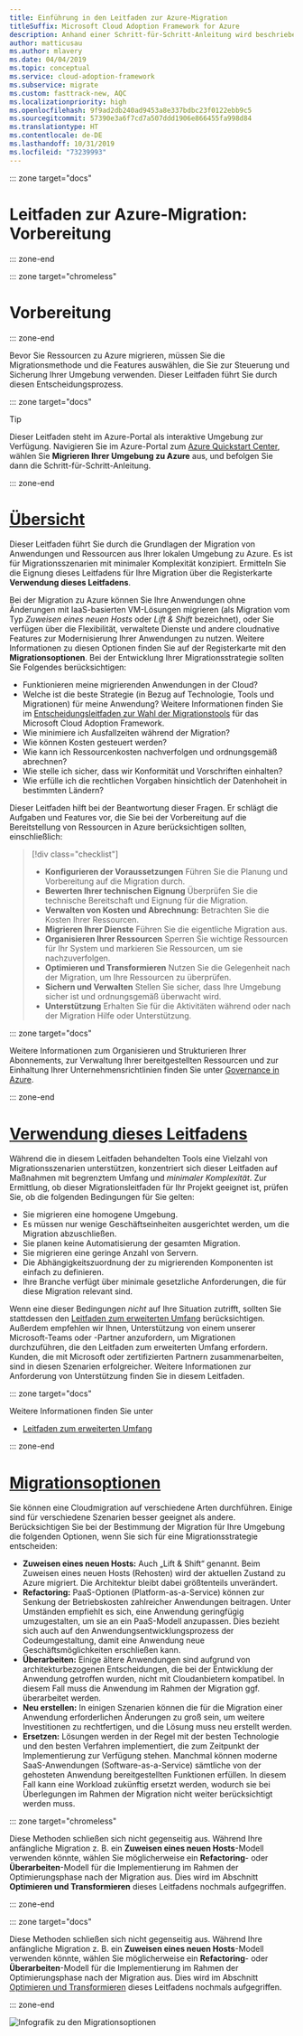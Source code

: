 ```yaml
---
title: Einführung in den Leitfaden zur Azure-Migration
titleSuffix: Microsoft Cloud Adoption Framework for Azure
description: Anhand einer Schritt-für-Schritt-Anleitung wird beschrieben, wie Sie die Dienste Ihres Unternehmens effizient zu Azure migrieren.
author: matticusau
ms.author: mlavery
ms.date: 04/04/2019
ms.topic: conceptual
ms.service: cloud-adoption-framework
ms.subservice: migrate
ms.custom: fasttrack-new, AQC
ms.localizationpriority: high
ms.openlocfilehash: 9f9ad2db240ad9453a8e337bdbc23f0122ebb9c5
ms.sourcegitcommit: 57390e3a6f7cd7a507ddd1906e866455fa998d84
ms.translationtype: HT
ms.contentlocale: de-DE
ms.lasthandoff: 10/31/2019
ms.locfileid: "73239993"
---
```

::: zone target="docs"

# <a name="azure-migration-guide-before-you-start"></a>Leitfaden zur Azure-Migration: Vorbereitung

::: zone-end

::: zone target="chromeless"

# <a name="before-you-start"></a>Vorbereitung

::: zone-end

Bevor Sie Ressourcen zu Azure migrieren, müssen Sie die Migrationsmethode und die Features auswählen, die Sie zur Steuerung und Sicherung Ihrer Umgebung verwenden. Dieser Leitfaden führt Sie durch diesen Entscheidungsprozess.

::: zone target="docs"

> [!TIP]
> Dieser Leitfaden steht im Azure-Portal als interaktive Umgebung zur Verfügung. Navigieren Sie im Azure-Portal zum [Azure Quickstart Center](https://portal.azure.com/?feature.quickstart=true#blade/Microsoft_Azure_Resources/QuickstartCenterBlade), wählen Sie **Migrieren Ihrer Umgebung zu Azure** aus, und befolgen Sie dann die Schritt-für-Schritt-Anleitung.

::: zone-end

# <a name="overviewtaboverview"></a>[Übersicht](#tab/Overview)

Dieser Leitfaden führt Sie durch die Grundlagen der Migration von Anwendungen und Ressourcen aus Ihrer lokalen Umgebung zu Azure. Es ist für Migrationsszenarien mit minimaler Komplexität konzipiert. Ermitteln Sie die Eignung dieses Leitfadens für Ihre Migration über die Registerkarte **Verwendung dieses Leitfadens**.

Bei der Migration zu Azure können Sie Ihre Anwendungen ohne Änderungen mit IaaS-basierten VM-Lösungen migrieren (als Migration vom Typ _Zuweisen eines neuen Hosts_ oder _Lift & Shift_ bezeichnet), oder Sie verfügen über die Flexibilität, verwaltete Dienste und andere cloudnative Features zur Modernisierung Ihrer Anwendungen zu nutzen. Weitere Informationen zu diesen Optionen finden Sie auf der Registerkarte mit den **Migrationsoptionen**. Bei der Entwicklung Ihrer Migrationsstrategie sollten Sie Folgendes berücksichtigen:

- Funktionieren meine migrierenden Anwendungen in der Cloud?
- Welche ist die beste Strategie (in Bezug auf Technologie, Tools und Migrationen) für meine Anwendung? Weitere Informationen finden Sie im [Entscheidungsleitfaden zur Wahl der Migrationstools](../../decision-guides/migrate-decision-guide/index.md) für das Microsoft Cloud Adoption Framework.
- Wie minimiere ich Ausfallzeiten während der Migration?
- Wie können Kosten gesteuert werden?
- Wie kann ich Ressourcenkosten nachverfolgen und ordnungsgemäß abrechnen?
- Wie stelle ich sicher, dass wir Konformität und Vorschriften einhalten?
- Wie erfülle ich die rechtlichen Vorgaben hinsichtlich der Datenhoheit in bestimmten Ländern?

Dieser Leitfaden hilft bei der Beantwortung dieser Fragen. Er schlägt die Aufgaben und Features vor, die Sie bei der Vorbereitung auf die Bereitstellung von Ressourcen in Azure berücksichtigen sollten, einschließlich:

> [!div class="checklist"]
>
> - **Konfigurieren der Voraussetzungen** Führen Sie die Planung und Vorbereitung auf die Migration durch.
> - **Bewerten Ihrer technischen Eignung** Überprüfen Sie die technische Bereitschaft und Eignung für die Migration.
> - **Verwalten von Kosten und Abrechnung:** Betrachten Sie die Kosten Ihrer Ressourcen.
> - **Migrieren Ihrer Dienste** Führen Sie die eigentliche Migration aus.
> - **Organisieren Ihrer Ressourcen** Sperren Sie wichtige Ressourcen für Ihr System und markieren Sie Ressourcen, um sie nachzuverfolgen.
> - **Optimieren und Transformieren** Nutzen Sie die Gelegenheit nach der Migration, um Ihre Ressourcen zu überprüfen.
> - **Sichern und Verwalten** Stellen Sie sicher, dass Ihre Umgebung sicher ist und ordnungsgemäß überwacht wird.
> - **Unterstützung** Erhalten Sie für die Aktivitäten während oder nach der Migration Hilfe oder Unterstützung.

::: zone target="docs"

Weitere Informationen zum Organisieren und Strukturieren Ihrer Abonnements, zur Verwaltung Ihrer bereitgestellten Ressourcen und zur Einhaltung Ihrer Unternehmensrichtlinien finden Sie unter [Governance in Azure](https://docs.microsoft.com/azure/security/governance-in-azure).

::: zone-end

# <a name="when-to-use-this-guidetabwhentousethisguide"></a>[Verwendung dieses Leitfadens](#tab/WhenToUseThisGuide)

Während die in diesem Leitfaden behandelten Tools eine Vielzahl von Migrationsszenarien unterstützen, konzentriert sich dieser Leitfaden auf Maßnahmen mit begrenztem Umfang und _minimaler Komplexität_. Zur Ermittlung, ob dieser Migrationsleitfaden für Ihr Projekt geeignet ist, prüfen Sie, ob die folgenden Bedingungen für Sie gelten:

- Sie migrieren eine homogene Umgebung.
- Es müssen nur wenige Geschäftseinheiten ausgerichtet werden, um die Migration abzuschließen.
- Sie planen keine Automatisierung der gesamten Migration.
- Sie migrieren eine geringe Anzahl von Servern.
- Die Abhängigkeitszuordnung der zu migrierenden Komponenten ist einfach zu definieren.
- Ihre Branche verfügt über minimale gesetzliche Anforderungen, die für diese Migration relevant sind.

Wenn eine dieser Bedingungen _nicht_ auf Ihre Situation zutrifft, sollten Sie stattdessen den [Leitfaden zum erweiterten Umfang](../expanded-scope/index.md) berücksichtigen. Außerdem empfehlen wir Ihnen, Unterstützung von einem unserer Microsoft-Teams oder -Partner anzufordern, um Migrationen durchzuführen, die den Leitfaden zum erweiterten Umfang erfordern. Kunden, die mit Microsoft oder zertifizierten Partnern zusammenarbeiten, sind in diesen Szenarien erfolgreicher. Weitere Informationen zur Anforderung von Unterstützung finden Sie in diesem Leitfaden.

<!-- markdownlint-enable MD033 -->

::: zone target="docs"

Weitere Informationen finden Sie unter

- [Leitfaden zum erweiterten Umfang](../expanded-scope/index.md)

::: zone-end

# <a name="migration-optionstabmigrationoptions"></a>[Migrationsoptionen](#tab/MigrationOptions)

Sie können eine Cloudmigration auf verschiedene Arten durchführen. Einige sind für verschiedene Szenarien besser geeignet als andere. Berücksichtigen Sie bei der Bestimmung der Migration für Ihre Umgebung die folgenden Optionen, wenn Sie sich für eine Migrationsstrategie entscheiden:

- **Zuweisen eines neuen Hosts:** Auch „Lift & Shift“ genannt. Beim Zuweisen eines neuen Hosts (Rehosten) wird der aktuellen Zustand zu Azure migriert. Die Architektur bleibt dabei größtenteils unverändert.
- **Refactoring:** PaaS-Optionen (Platform-as-a-Service) können zur Senkung der Betriebskosten zahlreicher Anwendungen beitragen. Unter Umständen empfiehlt es sich, eine Anwendung geringfügig umzugestalten, um sie an ein PaaS-Modell anzupassen. Dies bezieht sich auch auf den Anwendungsentwicklungsprozess der Codeumgestaltung, damit eine Anwendung neue Geschäftsmöglichkeiten erschließen kann.
- **Überarbeiten:** Einige ältere Anwendungen sind aufgrund von architekturbezogenen Entscheidungen, die bei der Entwicklung der Anwendung getroffen wurden, nicht mit Cloudanbietern kompatibel. In diesem Fall muss die Anwendung im Rahmen der Migration ggf. überarbeitet werden.
- **Neu erstellen:** In einigen Szenarien können die für die Migration einer Anwendung erforderlichen Änderungen zu groß sein, um weitere Investitionen zu rechtfertigen, und die Lösung muss neu erstellt werden.
- **Ersetzen:** Lösungen werden in der Regel mit der besten Technologie und den besten Verfahren implementiert, die zum Zeitpunkt der Implementierung zur Verfügung stehen. Manchmal können moderne SaaS-Anwendungen (Software-as-a-Service) sämtliche von der gehosteten Anwendung bereitgestellten Funktionen erfüllen. In diesem Fall kann eine Workload zukünftig ersetzt werden, wodurch sie bei Überlegungen im Rahmen der Migration nicht weiter berücksichtigt werden muss.

::: zone target="chromeless"

Diese Methoden schließen sich nicht gegenseitig aus. Während Ihre anfängliche Migration z. B. ein **Zuweisen eines neuen Hosts**-Modell verwenden könnte, wählen Sie möglicherweise ein **Refactoring**- oder **Überarbeiten**-Modell für die Implementierung im Rahmen der Optimierungsphase nach der Migration aus. Dies wird im Abschnitt **Optimieren und Transformieren** dieses Leitfadens nochmals aufgegriffen.

::: zone-end

::: zone target="docs"

Diese Methoden schließen sich nicht gegenseitig aus. Während Ihre anfängliche Migration z. B. ein **Zuweisen eines neuen Hosts**-Modell verwenden könnte, wählen Sie möglicherweise ein **Refactoring**- oder **Überarbeiten**-Modell für die Implementierung im Rahmen der Optimierungsphase nach der Migration aus. Dies wird im Abschnitt [Optimieren und Transformieren](./optimize-and-transform.md) dieses Leitfadens nochmals aufgegriffen.

::: zone-end

![Infografik zu den Migrationsoptionen](../../_images/migrate/migration-options.png)
